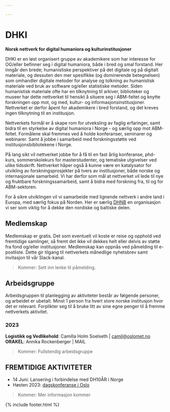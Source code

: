 ```yaml
---

---
```



 
 
# DHKI
**Norsk nettverk for digital humaniora og kulturinstitusjoner**  

DHKI er en løst organisert gruppe av akademikere som har interesse for OG/eller befinner seg i digital humaniora, både i bred og smal forstand. Her inngår den brede; humanistiske perspektiver på det digitale og på digitalt materiale, og dessuten den mer spesifikke (og dominerende betegnelsen) som omhandler digitale metoder for analyse og tolkning av humanistisk materiale ved bruk av software og/eller statistiske metoder. Siden humanistisk materiale ofte har en tilknytning til arkiver, biblioteker og museer har dette nettverket til hensikt å situere seg i ABM-feltet og knytte forskningen opp mot, og med, kultur- og informasjonsinstitusjoner. Nettverket er derfor åpent for akademikere i bred forstand, og det kreves ingen tilknytning til en institusjon.

Nettverkets formål er å skape rom for utveksling av faglig erfaringer, samt bidra til en styrkelse av digital humaniora i Norge - og særlig opp mot ABM-feltet. Formålene skal fremmes ved å holde konferanser, seminarer og webinarer. Samt å jobbe i samarbeid med forskningsstøtte ved institusjonsbibliotekene i Norge. 

På lang sikt vil nettverket jobbe for å få til en fast årlig konferanse, phd-kurs, sommerskolekurs for masterstudenter, og tematiske utgivelser ved ulike tidsskrift. Nettverket håper også å kunne være en katalysator for utvikling av forskningsprosjekter på tvers av institusjoner, både norske og internasjonale samarbeid. Vi har derfor som mål at nettverket vil lede til nye og fruktbare forskningssamarbeid, samt å bidra med forskning fra, til og for ABM-sektoren. 

For å sikre utviklingen vil vi samarbeide med lignende nettverk i andre land i Europa, med særlig fokus på Norden. Her er særlig [DHNB](https://dhnb.eu/) en organisasjon vi ser som viktig for å dekke den nordiske og baltiske delen.

## **Medlemskap**  
Medlemskap er gratis. 
Det som eventuelt vil koste er reise og opphold ved fremtidige samlinger, så fremt det ikke vil dekkes helt eller delvis av støtte fra fond og/eller institusjoner. Medlemskap kan oppnås ved påmelding til e-postliste. Dette gir tilgang til nettverkets månedlige nyhetsbrev samt invitasjon til vår Slack-kanal.  
> Kommer: Sett inn lenke til påmelding.  

## **Arbeidsgruppe**  
Arbeidsgruppen til planlegging av aktiviteter består av følgende personer, og arbeidet er ubetalt. Minst 1 person fra hvert store norske institusjon hvor det er relevant. Forplikter seg til å bruke litt av sine egne penger til å fremme nettverkets aktivitet.  
### **2023**
**Logistikk og Vedlikehold**: Camilla Holm Soelseth | camil@oslomet.no  
**ORAKEL**: Annika Rockenberger | MAIL
> Kommer: Fullstendig arbeidsgruppe

## **FREMTIDIGE AKTIVITETER**  
- 14 Juni: Lansering i forbindelse med DH10ÅR i Norge
- Høsten 2023: [dagskonferanse i Oslo](Konf2023.md)
> Kommer: Mer informasjon kommer


{% include footer.html %}
